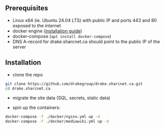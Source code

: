 ## Prerequisites

- Linux x64 (ie. Ubuntu 24.04 LTS) with public IP and ports 443 and 80 exposed to the internet
- docker engine ([installation guide](https://docs.docker.com/engine/install/ubuntu/#install-using-the-repository))
- docker-compose (`apt install docker-compose`)
- DNS A-record for drake.sharcnet.ca should point to the public IP of the server

## Installation

- clone the repo
```bash
git clone https://github.com/drakegroup/drake.sharcnet.ca.git
cd drake.sharcnet.ca
```

- migrate the site data (SQL, secrets, static data)



- spin up the containers:

```bash
docker-compose -f ./docker/nginx.yml up -d
docker-compose -f ./docker/mediawiki.yml up -d
```
